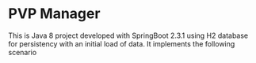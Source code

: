 # PVP Manager

This is Java 8 project developed with SpringBoot 2.3.1 using H2 database for persistency with an initial load of data. It implements the following scenario

